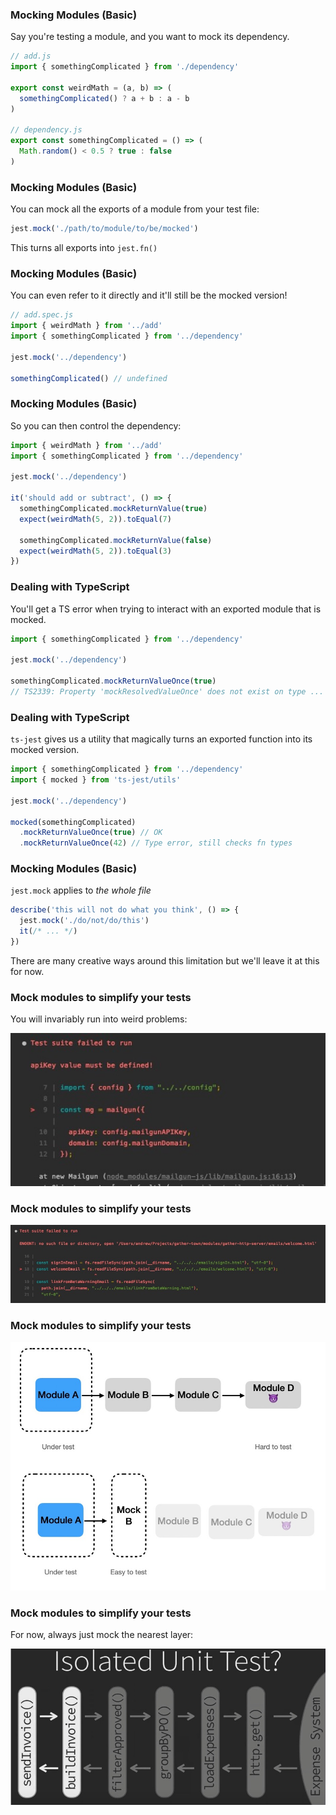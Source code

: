 ### Mocking Modules (Basic)

Say you're testing a module, and you want to mock its dependency.

```javascript
// add.js
import { somethingComplicated } from './dependency'

export const weirdMath = (a, b) => (
  somethingComplicated() ? a + b : a - b
)

// dependency.js
export const somethingComplicated = () => (
  Math.random() < 0.5 ? true : false
)
```

### Mocking Modules (Basic)

You can mock all the exports of a module from your test file:

```javascript
jest.mock('./path/to/module/to/be/mocked')
```

This turns all exports into `jest.fn()`

### Mocking Modules (Basic)

You can even refer to it directly and it'll still
be the mocked version!

```javascript
// add.spec.js
import { weirdMath } from '../add'
import { somethingComplicated } from '../dependency'

jest.mock('../dependency')

somethingComplicated() // undefined
```

### Mocking Modules (Basic)

So you can then control the dependency:

```javascript
import { weirdMath } from '../add'
import { somethingComplicated } from '../dependency'

jest.mock('../dependency')

it('should add or subtract', () => {
  somethingComplicated.mockReturnValue(true)
  expect(weirdMath(5, 2)).toEqual(7)

  somethingComplicated.mockReturnValue(false)
  expect(weirdMath(5, 2)).toEqual(3)
})
```

### Dealing with TypeScript

You'll get a TS error when trying to interact with an exported
module that is mocked.

```javascript
import { somethingComplicated } from '../dependency'

jest.mock('../dependency')

somethingComplicated.mockReturnValueOnce(true)
// TS2339: Property 'mockResolvedValueOnce' does not exist on type ...
```

### Dealing with TypeScript

`ts-jest` gives us a utility that magically turns an exported function
into its mocked version.

```javascript
import { somethingComplicated } from '../dependency'
import { mocked } from 'ts-jest/utils'

jest.mock('../dependency')

mocked(somethingComplicated)
  .mockReturnValueOnce(true) // OK
  .mockReturnValueOnce(42) // Type error, still checks fn types
```

### Mocking Modules (Basic)

`jest.mock` applies to _the whole file_

```javascript
describe('this will not do what you think', () => {
  jest.mock('./do/not/do/this')
  it(/* ... */)
})
```

There are many creative ways around this limitation
but we'll leave it at this for now.

### Mock modules to simplify your tests

You will invariably run into weird problems:

![](images/hard-deps1.jpg)

### Mock modules to simplify your tests

![](images/hard-deps2.jpg)

### Mock modules to simplify your tests

![](images/mock.jpg)

### Mock modules to simplify your tests

For now, always just mock the nearest layer:

![](images/what-to-mock1.jpg)
